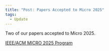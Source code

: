 ```yaml
---
title: "Post: Papers Accepted to Micro 2025"
tags:
  - Update
---
```


Two of our papers accepted to Micro 2025.

<a href="https://www.microarch.org/micro58/program/">IEEE/ACM MICRO 2025 Program</a>

